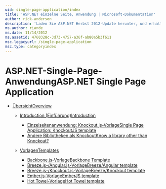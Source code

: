 ```yaml
---
uid: single-page-application/index
title: 'ASP.NET einzelne Seite, Anwendung | Microsoft-Dokumentation'
author: rick-anderson
description: 'Laden Sie ASP.NET Herbst 2012-Update herunter, und erhalten einen besseren End-to-End-Service zum Erstellen von Anwendungen mit signifikanten clientseitigen Interaktionen mit JavaScript...'
ms.author: riande
ms.date: 11/14/2012
ms.assetid: 4760328c-3d73-4757-a36f-ab80a5b3f611
msc.legacyurl: /single-page-application
msc.type: categoryindex
---
```

<a name="aspnet-single-page-application"></a><span data-ttu-id="5c00e-103">ASP.NET-Single-Page-Anwendung</span><span class="sxs-lookup"><span data-stu-id="5c00e-103">ASP.NET Single Page Application</span></span>
====================
- [<span data-ttu-id="5c00e-104">Übersicht</span><span class="sxs-lookup"><span data-stu-id="5c00e-104">Overview</span></span>](overview/index.md)

    - [<span data-ttu-id="5c00e-105">Introduction (Einführung)</span><span class="sxs-lookup"><span data-stu-id="5c00e-105">Introduction</span></span>](overview/introduction/index.md)

        - [<span data-ttu-id="5c00e-106">Einzelseitenanwendung: Knockout.js-Vorlage</span><span class="sxs-lookup"><span data-stu-id="5c00e-106">Single Page Application: KnockoutJS template</span></span>](overview/introduction/knockoutjs-template.md)
        - [<span data-ttu-id="5c00e-107">Andere Bibliotheken als Knockout</span><span class="sxs-lookup"><span data-stu-id="5c00e-107">Know a library other than Knockout?</span></span>](overview/introduction/other-libraries.md)
    - [<span data-ttu-id="5c00e-108">Vorlagen</span><span class="sxs-lookup"><span data-stu-id="5c00e-108">Templates</span></span>](overview/templates/index.md)

        - [<span data-ttu-id="5c00e-109">Backbone.js-Vorlage</span><span class="sxs-lookup"><span data-stu-id="5c00e-109">Backbone Template</span></span>](overview/templates/backbonejs-template.md)
        - [<span data-ttu-id="5c00e-110">Breeze.js-/Angular.js-Vorlage</span><span class="sxs-lookup"><span data-stu-id="5c00e-110">Breeze/Angular template</span></span>](overview/templates/breezeangular-template.md)
        - [<span data-ttu-id="5c00e-111">Breeze.js-/Knockout.js-Vorlage</span><span class="sxs-lookup"><span data-stu-id="5c00e-111">Breeze/Knockout template</span></span>](overview/templates/breezeknockout-template.md)
        - [<span data-ttu-id="5c00e-112">Ember.js-Vorlage</span><span class="sxs-lookup"><span data-stu-id="5c00e-112">EmberJS template</span></span>](overview/templates/emberjs-template.md)
        - [<span data-ttu-id="5c00e-113">Hot Towel-Vorlage</span><span class="sxs-lookup"><span data-stu-id="5c00e-113">Hot Towel template</span></span>](overview/templates/hottowel-template.md)
